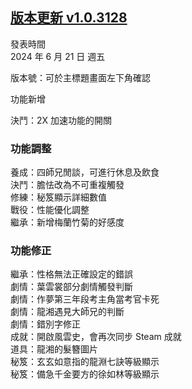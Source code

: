 ## [版本更新 v1.0.3128](https://store.steampowered.com/news/app/1859910/view/4204754268638299112?l=tchinese)

發表時間  
2024 年 6 月 21 日 週五

版本號：可於主標題畫面左下角確認

功能新增

決鬥：2X 加速功能的開關

### 功能調整

養成：四師兄閒談，可進行休息及飲食  
決鬥：膽怯改為不可重複觸發  
修練：秘笈顯示詳細數值  
戰役：性能優化調整  
繼承：新增梅蘭竹菊的好感度

### 功能修正

繼承：性格無法正確設定的錯誤  
劇情：葉雲裳部分劇情觸發判斷  
劇情：作夢第三年段考主角當考官卡死  
劇情：龍湘遇見大師兄的判斷  
劇情：錯別字修正  
成就：開啟風雲史，會再次同步 Steam 成就  
道具：龍湘的髮簪圖片  
秘笈：玄玄如意指的龍淵七訣等級顯示  
秘笈：備急千金要方的徐如林等級顯示  